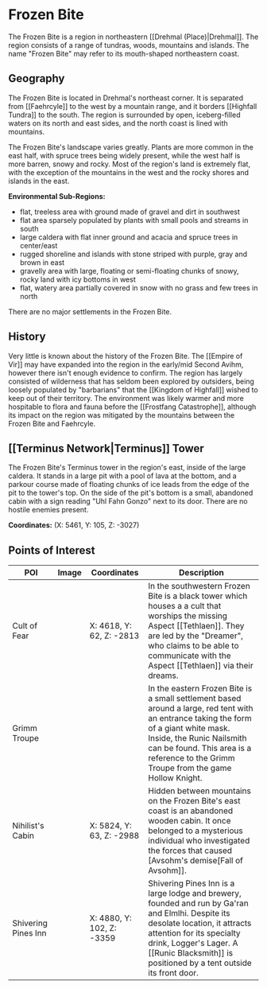 # Frozen Bite

The Frozen Bite is a region in northeastern [[Drehmal (Place)|Drehmal]]. The region consists of a range of tundras, woods, mountains and islands. The name "Frozen Bite" may refer to its mouth-shaped northeastern coast.

## Geography

The Frozen Bite is located in Drehmal's northeast corner. It is separated from [[Faehrcyle]] to the west by a mountain range, and it borders [[Highfall Tundra]] to the south. The region is surrounded by open, iceberg-filled waters on its north and east sides, and the north coast is lined with mountains.

The Frozen Bite's landscape varies greatly. Plants are more common in the east half, with spruce trees being widely present, while the west half is more barren, snowy and rocky. Most of the region's land is extremely flat, with the exception of the mountains in the west and the rocky shores and islands in the east.

**Environmental Sub-Regions:**
- flat, treeless area with ground made of gravel and dirt in southwest
- flat area sparsely populated by plants with small pools and streams in south
- large caldera with flat inner ground and acacia and spruce trees in center/east
- rugged shoreline and islands with stone striped with purple, gray and brown in east
- gravelly area with large, floating or semi-floating chunks of snowy, rocky land with icy bottoms in west
- flat, watery area partially covered in snow with no grass and few trees in north

There are no major settlements in the Frozen Bite.

## History

Very little is known about the history of the Frozen Bite. The [[Empire of Vir]] may have expanded into the region in the early/mid Second Avihm, however there isn't enough evidence to confirm. The region has largely consisted of wilderness that has seldom been explored by outsiders, being loosely populated by "barbarians" that the [[Kingdom of Highfall]] wished to keep out of their territory. The environment was likely warmer and more hospitable to flora and fauna before the [[Frostfang Catastrophe]], although its impact on the region was mitigated by the mountains between the Frozen Bite and Faehrcyle.

## [[Terminus Network|Terminus]] Tower

The Frozen Bite's Terminus tower in the region's east, inside of the large caldera. It stands in a large pit with a pool of lava at the bottom, and a parkour course made of floating chunks of ice leads from the edge of the pit to the tower's top. On the side of the pit's bottom is a small, abandoned cabin with a sign reading "Uhl Fahn Gonzo" next to its door. There are no hostile enemies present.

**Coordinates:** (X: 5461, Y: 105, Z: -3027)

## Points of Interest

| POI | Image | Coordinates | Description |
|-|-|-|-|
| Cult of Fear |  | X: 4618, Y: 62, Z: -2813 | In the southwestern Frozen Bite is a black tower which houses a a cult that worships the missing Aspect [[Tethlaen]]. They are led by the "Dreamer", who claims to be able to communicate with the Aspect [[Tethlaen]] via their dreams. |
| Grimm Troupe |  |  | In the eastern Frozen Bite is a small settlement based around a large, red tent with an entrance taking the form of a giant white mask. Inside, the Runic Nailsmith can be found. This area is a reference to the Grimm Troupe from the game Hollow Knight. |
| Nihilist's Cabin |  | X: 5824, Y: 63, Z: -2988 | Hidden between mountains on the Frozen Bite's east coast is an abandoned wooden cabin. It once belonged to a mysterious individual who investigated the forces that caused [Avsohm's demise[Fall of Avsohm]]. |
| Shivering Pines Inn |  | X: 4880, Y: 102, Z: -3359 | Shivering Pines Inn is a large lodge and brewery, founded and run by Ga'ran and Elmlhi. Despite its desolate location, it attracts attention for its specialty drink, Logger's Lager. A [[Runic Blacksmith]] is positioned by a tent outside its front door. |
